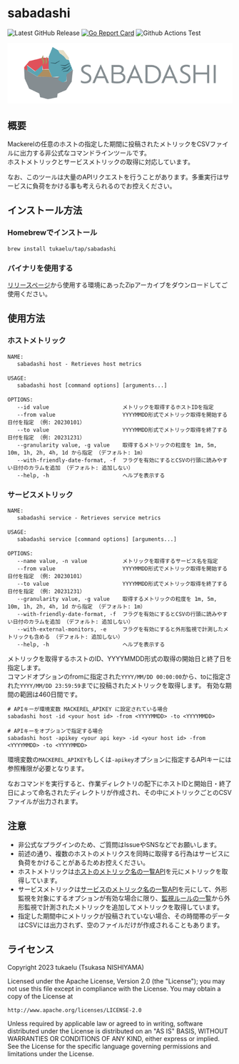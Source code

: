 # sabadashi
![Latest GitHub Release](https://img.shields.io/github/release/tukaelu/sabadashi.svg)
[![Go Report Card](https://goreportcard.com/badge/tukaelu/sabadashi)](https://goreportcard.com/report/tukaelu/sabadashi)
![Github Actions Test](https://github.com/tukaelu/sabadashi/workflows/test/badge.svg?branch=main)

![](./images/sabadashi-logo.png)

## 概要

Mackerelの任意のホストの指定した期間に投稿されたメトリックをCSVファイルに出力する非公式なコマンドラインツールです。  
ホストメトリックとサービスメトリックの取得に対応しています。

なお、このツールは大量のAPIリクエストを行うことがあります。多重実行はサービスに負荷をかける事も考えられるのでお控えください。

## インストール方法

### Homebrewでインストール

```
brew install tukaelu/tap/sabadashi
```

### バイナリを使用する

[リリースページ](https://github.com/tukaelu/sabadashi/releases)から使用する環境にあったZipアーカイブをダウンロードしてご使用ください。

## 使用方法

### ホストメトリック
```
NAME:
   sabadashi host - Retrieves host metrics

USAGE:
   sabadashi host [command options] [arguments...]

OPTIONS:
   --id value                       メトリックを取得するホストIDを指定
   --from value                     YYYYMMDD形式でメトリック取得を開始する日付を指定 （例: 20230101）
   --to value                       YYYYMMDD形式でメトリック取得を終了する日付を指定 （例: 20231231）
   --granularity value, -g value    取得するメトリックの粒度を 1m, 5m, 10m, 1h, 2h, 4h, 1d から指定 （デフォルト: 1m）
   --with-friendly-date-format, -f  フラグを有効にするとCSVの行頭に読みやすい日付のカラムを追加 （デフォルト: 追加しない）
   --help, -h                       ヘルプを表示する
```

### サービスメトリック
```
NAME:
   sabadashi service - Retrieves service metrics

USAGE:
   sabadashi service [command options] [arguments...]

OPTIONS:
   --name value, -n value           メトリックを取得するサービス名を指定
   --from value                     YYYYMMDD形式でメトリック取得を開始する日付を指定 （例: 20230101）
   --to value                       YYYYMMDD形式でメトリック取得を終了する日付を指定 （例: 20231231）
   --granularity value, -g value    取得するメトリックの粒度を 1m, 5m, 10m, 1h, 2h, 4h, 1d から指定 （デフォルト: 1m）
   --with-friendly-date-format, -f  フラグを有効にするとCSVの行頭に読みやすい日付のカラムを追加 （デフォルト: 追加しない）
   --with-external-monitors, -e     フラグを有効にすると外形監視で計測したメトリックも含める （デフォルト: 追加しない）
   --help, -h                       ヘルプを表示する
```

メトリックを取得するホストのID、YYYYMMDD形式の取得の開始日と終了日を指定します。  
コマンドオプションのfromに指定された`YYYY/MM/DD 00:00:00`から、toに指定された`YYYY/MM/DD 23:59:59`までに投稿されたメトリックを取得します。
有効な期間の範囲は460日間です。

```
# APIキーが環境変数 MACKEREL_APIKEY に設定されている場合
sabadashi host -id <your host id> -from <YYYYMMDD> -to <YYYYMMDD>

# APIキーをオプションで指定する場合
sabadashi host -apikey <your api key> -id <your host id> -from <YYYYMMDD> -to <YYYYMMDD>
```

環境変数の`MACKEREL_APIKEY`もしくは`-apikey`オプションに指定するAPIキーには参照権限が必要となります。

なおコマンドを実行すると、作業ディレクトリの配下にホストIDと開始日・終了日によって命名されたディレクトリが作成され、その中にメトリックごとのCSVファイルが出力されます。

## 注意

- 非公式なプラグインのため、ご質問はIssueやSNSなどでお願いします。
- 前述の通り、複数のホストのメトリクスを同時に取得する行為はサービスに負荷をかけることがあるためお控えください。
- ホストメトリックは[ホストのメトリック名の一覧API](https://mackerel.io/ja/api-docs/entry/hosts#metric-names)を元にメトリックを取得しています。
- サービスメトリックは[サービスのメトリック名の一覧API](https://mackerel.io/ja/api-docs/entry/services#metric-names)を元にして、外形監視を対象にするオプションが有効な場合に限り、[監視ルールの一覧](https://mackerel.io/ja/api-docs/entry/monitors#list)から外形監視で計測されたメトリックを追加してメトリックを取得しています。
- 指定した期間中にメトリックが投稿されていない場合、その時間帯のデータはCSVには出力されず、空のファイルだけが作成されることもあります。

## ライセンス

Copyright 2023 tukaelu (Tsukasa NISHIYAMA)

Licensed under the Apache License, Version 2.0 (the "License"); you may not use this file except in compliance with the License. You may obtain a copy of the License at

```
http://www.apache.org/licenses/LICENSE-2.0
```

Unless required by applicable law or agreed to in writing, software distributed under the License is distributed on an "AS IS" BASIS, WITHOUT WARRANTIES OR CONDITIONS OF ANY KIND, either express or implied. See the License for the specific language governing permissions and limitations under the License.
